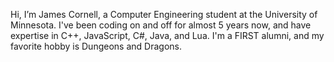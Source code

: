 Hi, I’m James Cornell, a Computer Engineering student at the University of Minnesota.
I've been coding on and off for almost 5 years now, and have expertise in C++, JavaScript, C#, Java, and Lua.
I'm a FIRST alumni, and my favorite hobby is Dungeons and Dragons.

<!---
TheOnlyNameRemaining/TheOnlyNameRemaining is a ✨ special ✨ repository because its `README.md` (this file) appears on your GitHub profile.
You can click the Preview link to take a look at your changes.
--->

